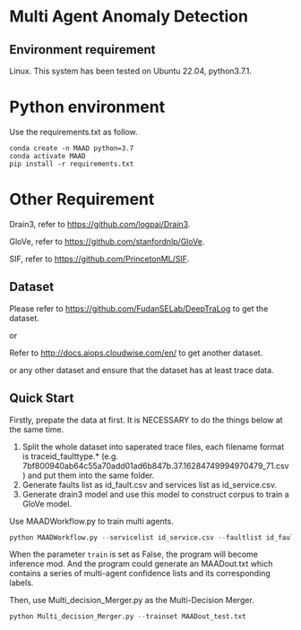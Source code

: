 # Multi Agent Anomaly Detection
## Environment requirement
Linux. This system has been tested on Ubuntu 22.04, python3.7.1.
# Python environment
Use the requirements.txt as follow.
```
conda create -n MAAD python=3.7
conda activate MAAD
pip install -r requirements.txt
```
# Other Requirement
Drain3, refer to https://github.com/logpai/Drain3.

GloVe, refer to https://github.com/stanfordnlp/GloVe.

SIF, refer to https://github.com/PrincetonML/SIF.
## Dataset
Please refer to https://github.com/FudanSELab/DeepTraLog to get the dataset.

or

Refer to http://docs.aiops.cloudwise.com/en/ to get another dataset.

or any other dataset and ensure that the dataset has at least trace data.
## Quick Start
Firstly, prepate the data at first. It is NECESSARY to do the things below at the same time.
1. Split the whole dataset into saperated trace files, each filename format is traceid_faulttype.* (e.g. 7bf800940ab64c55a70add01ad6b847b.37.16284749994970479_71.csv) and put them into the same folder.
2. Generate faults list as id_fault.csv and services list as id_service.csv.
3. Generate drain3 model and use this model to construct corpus to train a GloVe model.

Use MAADWorkflow.py to train multi agents.
```python
python MAADWorkflow.py --servicelist id_service.csv --faultlist id_fault.csv --batch 1 --trainset ./data/train/ --labelmode 0 --errortypes 72 --train True
```

When the parameter ```train``` is set as False, the program will become inference mod. And the program could generate an MAADout.txt which contains a series of multi-agent confidence lists and its corresponding labels.

Then, use Multi_decision_Merger.py as the Multi-Decision Merger. 
```python
python Multi_decision_Merger.py --trainset MAADout_test.txt
```
